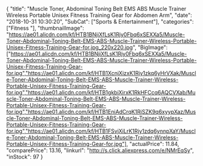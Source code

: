 {
	"title": "Muscle Toner, Abdominal Toning Belt EMS ABS Muscle Trainer Wireless Portable Unisex Fitness Training Gear for Abdomen Arm",
	"date": "2018-10-31 10:30:20",
	"SubCat": ["Sports & Entertainment"],
	"categories": ["Fitness "],
	"thumbnailImage": "https://ae01.alicdn.com/kf/HTB1BNjiXfLsK1Rjy0Fbq6xSEXXa5/Muscle-Toner-Abdominal-Toning-Belt-EMS-ABS-Muscle-Trainer-Wireless-Portable-Unisex-Fitness-Training-Gear-for.jpg_220x220.jpg",
	"BigImage": ["https://ae01.alicdn.com/kf/HTB1BNjiXfLsK1Rjy0Fbq6xSEXXa5/Muscle-Toner-Abdominal-Toning-Belt-EMS-ABS-Muscle-Trainer-Wireless-Portable-Unisex-Fitness-Training-Gear-for.jpg","https://ae01.alicdn.com/kf/HTB1XcnjXizxK1Rjy1zkq6yHrVXak/Muscle-Toner-Abdominal-Toning-Belt-EMS-ABS-Muscle-Trainer-Wireless-Portable-Unisex-Fitness-Training-Gear-for.jpg","https://ae01.alicdn.com/kf/HTB1gkbiXirxK1RkHFCcq6AQCVXab/Muscle-Toner-Abdominal-Toning-Belt-EMS-ABS-Muscle-Trainer-Wireless-Portable-Unisex-Fitness-Training-Gear-for.jpg","https://ae01.alicdn.com/kf/HTB1EniAdCrqK1RjSZK9q6xyypXaz/Muscle-Toner-Abdominal-Toning-Belt-EMS-ABS-Muscle-Trainer-Wireless-Portable-Unisex-Fitness-Training-Gear-for.jpg","https://ae01.alicdn.com/kf/HTB1FSvjXiLrK1Rjy1zdq6ynnpXaY/Muscle-Toner-Abdominal-Toning-Belt-EMS-ABS-Muscle-Trainer-Wireless-Portable-Unisex-Fitness-Training-Gear-for.jpg"],
	"actualPrice": 11.84,
	"comparePrice": 13.16,
	"linkurl": "http://s.click.aliexpress.com/e/NMrEqSy",
	"inStock": 97
}
